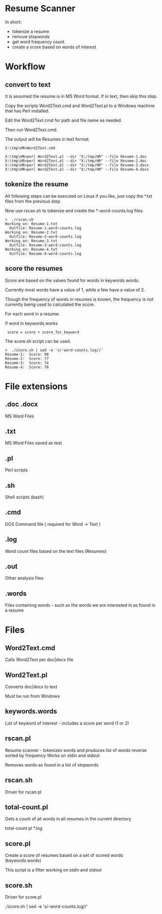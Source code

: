 
# Resume Scanner

In short: 

* tokenize a resume
* remove stopwords
* get word frequency count 
* create a score based on words of interest

# Workflow

## convert to text

It is assumed the resume is in MS Word format.
If in text, then skip this step.

Copy the scripts Word2Text.cmd and Word2Text.pl to a Windows machine that has Perl installed.

Edit the Word2Text.cmd for path and file name as needed.

Then run Word2Text.cmd.

The output will be Resumes in text format.

```
X:\tmp\HR>Word2Text.cmd

X:\tmp\HR>perl Word2Text.pl --dir "X:/tmp/HR" --file Resume-1.doc
X:\tmp\HR>perl Word2Text.pl --dir "X:/tmp/HR" --file Resume-2.doc
X:\tmp\HR>perl Word2Text.pl --dir "X:/tmp/HR" --file Resume-3.docx
X:\tmp\HR>perl Word2Text.pl --dir "X:/tmp/HR" --file Resume-4.docx

```

## tokenize the resume

All following steps can be executed on Linux if you like, just copy the *.txt files from the previous step.

Now use rscan.sh to tokenize and create the *-word-counts.log files


```
>  ./rscan.sh
Working on: Resume-1.txt
  Outfile: Resume-1-word-counts.log
Working on: Resume-2.txt
  Outfile: Resume-2-word-counts.log
Working on: Resume-3.txt
  Outfile: Resume-3-word-counts.log
Working on: Resume-4.txt
  Outfile: Resume-4-word-counts.log
```

## score the resumes

Score are based on the values found for words in keywords.words.

Currently most words have a value of 1, while a few have a value of 2.

Though the frequency of words in resumes is known, the frequency is not currently being used to calculated the score.

For each word in a resume:

  if word in keywords.works
    
	 score = score + score_for_keyword


The score.sh script can be used.

```
>  ./score.sh | sed -e 's/-word-counts.log//'
Resume-1:  Score: 90
Resume-2:  Score: 77
Resume-3:  Score: 74
Resume-4:  Score: 70
```

# File extensions

## .doc .docx

MS Word Files

## .txt

MS Word Files saved as text

## .pl

Perl scripts

## .sh

Shell scripts (bash)

## .cmd

DOS Command file
( required for Word -> Text )

## .log

Word count files based on the text files (Resumes)

## .out

Other analysis files

## .words

Files containing words - such as the words we are interested in as found in a resume

# Files

## Word2Text.cmd
  Calls Word2Text per doc|docx file

## Word2Text.pl
  Converts doc|docx to text
  
  Must be run from Windows

## keywords.words
  List of keyword of interest - includes a score per word (1 or 2)

## rscan.pl
  Resume scanner - tokenizes words and produces list of words reverse sorted by frequency
  Works on stdin and stdout

  Removes words as found in a list of stopwords

## rscan.sh
  Driver for rscan.pl

## total-count.pl

 Gets a count of all words in all resumes in the current directory

 total-count.pl *.log  

## score.pl

  Create a score of resumes based on a set of scored words (keywords.words)

  This script is a filter working on stdin and stdout

## score.sh
  Driver for score.pl

  ./score.sh | sed -e 's/-word-counts.log//'


